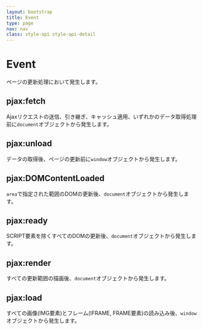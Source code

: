 ```yaml
---
layout: bootstrap
title: Event
type: page
nav: nav
class: style-api style-api-detail
---
```


# Event
ページの更新処理において発生します。

## pjax:fetch
Ajaxリクエストの送信、引き継ぎ、キャッシュ適用、いずれかのデータ取得処理前に`document`オブジェクトから発生します。

## pjax:unload
データの取得後、ページの更新前に`window`オブジェクトから発生します。

## pjax:DOMContentLoaded
`area`で指定された範囲のDOMの更新後、`document`オブジェクトから発生します。

## pjax:ready
SCRIPT要素を除くすべてのDOMの更新後、`document`オブジェクトから発生します。

## pjax:render
すべての更新範囲の描画後、`document`オブジェクトから発生します。

## pjax:load
すべての画像(IMG要素)とフレーム(IFRAME, FRAME要素)の読み込み後、`window`オブジェクトから発生します。
